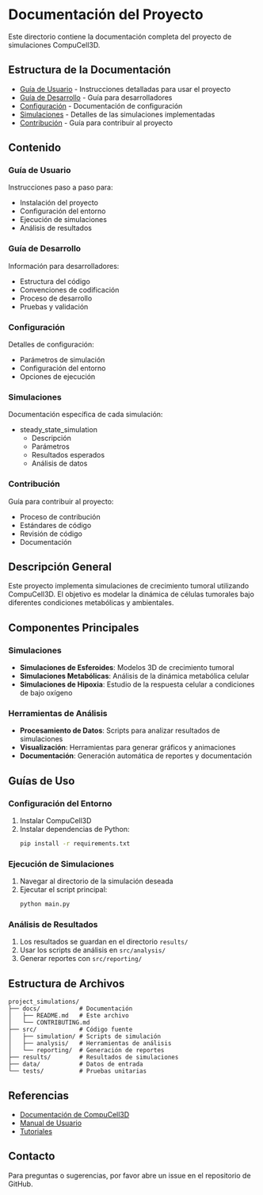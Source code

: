 # Documentación del Proyecto

Este directorio contiene la documentación completa del proyecto de simulaciones CompuCell3D.

## Estructura de la Documentación

- [Guía de Usuario](user_guide.md) - Instrucciones detalladas para usar el proyecto
- [Guía de Desarrollo](development_guide.md) - Guía para desarrolladores
- [Configuración](configuration.md) - Documentación de configuración
- [Simulaciones](simulations.md) - Detalles de las simulaciones implementadas
- [Contribución](CONTRIBUTING.md) - Guía para contribuir al proyecto

## Contenido

### Guía de Usuario
Instrucciones paso a paso para:
- Instalación del proyecto
- Configuración del entorno
- Ejecución de simulaciones
- Análisis de resultados

### Guía de Desarrollo
Información para desarrolladores:
- Estructura del código
- Convenciones de codificación
- Proceso de desarrollo
- Pruebas y validación

### Configuración
Detalles de configuración:
- Parámetros de simulación
- Configuración del entorno
- Opciones de ejecución

### Simulaciones
Documentación específica de cada simulación:
- steady_state_simulation
  - Descripción
  - Parámetros
  - Resultados esperados
  - Análisis de datos

### Contribución
Guía para contribuir al proyecto:
- Proceso de contribución
- Estándares de código
- Revisión de código
- Documentación

## Descripción General

Este proyecto implementa simulaciones de crecimiento tumoral utilizando CompuCell3D. El objetivo es modelar la dinámica de células tumorales bajo diferentes condiciones metabólicas y ambientales.

## Componentes Principales

### Simulaciones

- **Simulaciones de Esferoides**: Modelos 3D de crecimiento tumoral
- **Simulaciones Metabólicas**: Análisis de la dinámica metabólica celular
- **Simulaciones de Hipoxia**: Estudio de la respuesta celular a condiciones de bajo oxígeno

### Herramientas de Análisis

- **Procesamiento de Datos**: Scripts para analizar resultados de simulaciones
- **Visualización**: Herramientas para generar gráficos y animaciones
- **Documentación**: Generación automática de reportes y documentación

## Guías de Uso

### Configuración del Entorno

1. Instalar CompuCell3D
2. Instalar dependencias de Python:
   ```bash
   pip install -r requirements.txt
   ```

### Ejecución de Simulaciones

1. Navegar al directorio de la simulación deseada
2. Ejecutar el script principal:
   ```bash
   python main.py
   ```

### Análisis de Resultados

1. Los resultados se guardan en el directorio `results/`
2. Usar los scripts de análisis en `src/analysis/`
3. Generar reportes con `src/reporting/`

## Estructura de Archivos

```
project_simulations/
├── docs/           # Documentación
│   ├── README.md   # Este archivo
│   └── CONTRIBUTING.md
├── src/            # Código fuente
│   ├── simulation/ # Scripts de simulación
│   ├── analysis/   # Herramientas de análisis
│   └── reporting/  # Generación de reportes
├── results/        # Resultados de simulaciones
├── data/           # Datos de entrada
└── tests/          # Pruebas unitarias
```

## Referencias

- [Documentación de CompuCell3D](https://compucell3d.org/Documentation)
- [Manual de Usuario](https://compucell3d.org/Manuals)
- [Tutoriales](https://compucell3d.org/Tutorials)

## Contacto

Para preguntas o sugerencias, por favor abre un issue en el repositorio de GitHub. 